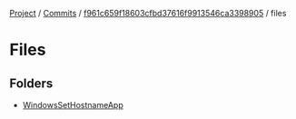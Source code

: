 [Project](../../../index.md) / [Commits](../../index.md) / [f961c659f18603cfbd37616f9913546ca3398905](../index.md) / files


# Files

## Folders

- [WindowsSetHostnameApp](./WindowsSetHostnameApp/index.md)

